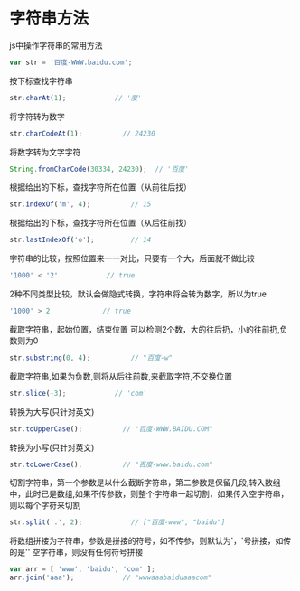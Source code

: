 # 字符串方法

js中操作字符串的常用方法

```js
var str = '百度-WWW.baidu.com';
```

按下标查找字符串

```js
str.charAt(1);            // '度'

```

将字符转为数字

```js
str.charCodeAt(1);          // 24230
```

将数字转为文字字符

```js
String.fromCharCode(30334, 24230);  // '百度'
```

根据给出的下标，查找字符所在位置（从前往后找）

```js
str.indexOf('m', 4);          // 15
```

根据给出的下标，查找字符所在位置（从后往前找）

```js
str.lastIndexOf('o');         // 14
```

字符串的比较，按照位置来一一对比，只要有一个大，后面就不做比较

```js
'1000' < '2'            // true
```

2种不同类型比较，默认会做隐式转换，字符串将会转为数字，所以为true

```js
'1000' > 2             // true
```

截取字符串，起始位置，结束位置 可以检测2个数，大的往后扔，小的往前扔,负数则为0

```js
str.substring(0, 4);          // "百度-w"
```

截取字符串,如果为负数,则将从后往前数,来截取字符,不交换位置

```js
str.slice(-3);            // 'com'
```

转换为大写(只针对英文)

```js
str.toUpperCase();          // "百度-WWW.BAIDU.COM"
```

转换为小写(只针对英文)

```js
str.toLowerCase();          // "百度-www.baidu.com"
```

切割字符串，第一个参数是以什么截断字符串，第二参数是保留几段,转入数组中，此时已是数组,如果不传参数，则整个字符串一起切割，如果传入空字符串，则以每个字符来切割

```js
str.split('.', 2);            // ["百度-www", "baidu"]
```

将数组拼接为字符串，参数是拼接的符号，如不传参，则默认为'，'号拼接，如传的是'' 空字符串，则没有任何符号拼接

```js
var arr = [ 'www', 'baidu', 'com' ];
arr.join('aaa');            // "wwwaaabaiduaaacom"
```
